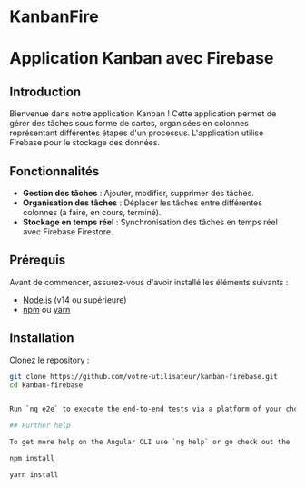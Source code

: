 # KanbanFire

# Application Kanban avec Firebase

## Introduction

Bienvenue dans notre application Kanban ! Cette application permet de gérer des tâches sous forme de cartes, organisées en colonnes représentant différentes étapes d'un processus. L'application utilise Firebase pour le stockage des données.

## Fonctionnalités

- **Gestion des tâches** : Ajouter, modifier, supprimer des tâches.
- **Organisation des tâches** : Déplacer les tâches entre différentes colonnes (à faire, en cours, terminé).
- **Stockage en temps réel** : Synchronisation des tâches en temps réel avec Firebase Firestore.

## Prérequis

Avant de commencer, assurez-vous d'avoir installé les éléments suivants :

- [Node.js](https://nodejs.org/) (v14 ou supérieure)
- [npm](https://www.npmjs.com/) ou [yarn](https://yarnpkg.com/)

## Installation

Clonez le repository :

```bash
git clone https://github.com/votre-utilisateur/kanban-firebase.git
cd kanban-firebase


Run `ng e2e` to execute the end-to-end tests via a platform of your choice. To use this command, you need to first add a package that implements end-to-end testing capabilities.

## Further help

To get more help on the Angular CLI use `ng help` or go check out the [Angular CLI Overview and Command Reference](https://angular.io/cli) page.

npm install

yarn install
```

